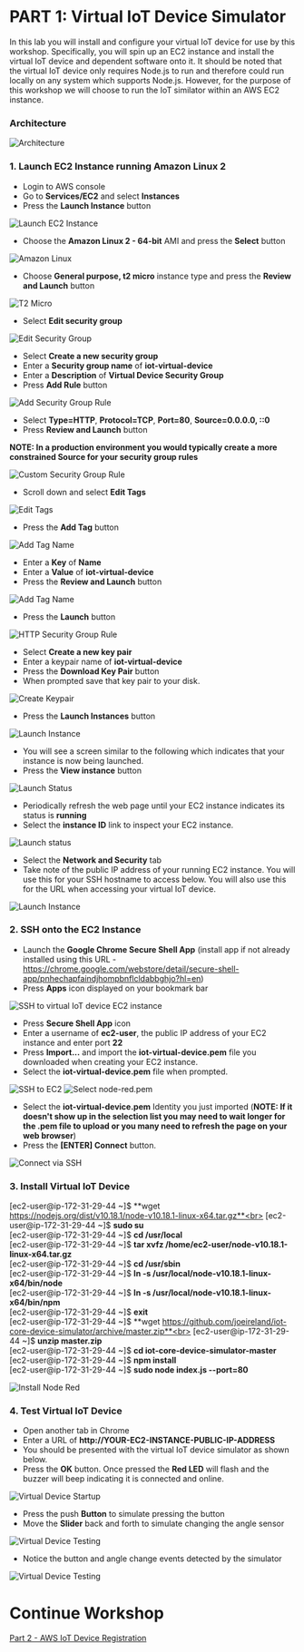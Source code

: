 # PART 1: Virtual IoT Device Simulator

In this lab you will install and configure your virtual IoT device for use by this workshop. Specifically, you will spin up an EC2 instance and install the virtual IoT device and dependent software onto it. It should be noted that the virtual IoT device only requires Node.js to run and therefore could run locally on any system which supports Node.js. However, for the purpose of this workshop we will choose to run the IoT similator within an AWS EC2 instance.

### Architecture


   ![Architecture](images/architecture-virtual-device.png)

### 1. Launch EC2 Instance running Amazon Linux 2

   - Login to AWS console
   - Go to **Services/EC2** and select **Instances**
   - Press the **Launch Instance** button


   ![Launch EC2 Instance](images/launch-ec2.png)

   - Choose the **Amazon Linux 2 - 64-bit** AMI and press the **Select** button


   ![Amazon Linux](images/amazon-linux.png)

   - Choose **General purpose, t2 micro** instance type and press the **Review and Launch** button


   ![T2 Micro](images/t2-micro.png)

   - Select **Edit security group**


   ![Edit Security Group](images/edit-security-group.png)

   - Select **Create a new security group**
   - Enter a **Security group name** of **iot-virtual-device**
   - Enter a **Description** of **Virtual Device Security Group**
   - Press **Add Rule** button


   ![Add Security Group Rule](images/add-security-group-rule-virtdev.png)

   - Select **Type=HTTP**, **Protocol=TCP**, **Port=80**, **Source=0.0.0.0, ::0**
   - Press **Review and Launch** button


   **NOTE: In a production environment you would typically create a more constrained Source for your security group rules**


   ![Custom Security Group Rule](images/security-group-rule-virtdev.png)

   - Scroll down and select **Edit Tags**


   ![Edit Tags](images/edit-tags-virtdev.png)

   - Press the **Add Tag** button


   ![Add Tag Name](images/add-tags-virtdev.png)

   - Enter a **Key** of **Name**
   - Enter a **Value** of **iot-virtual-device**
   - Press the **Review and Launch** button


   ![Add Tag Name](images/add-tags-virtdev2.png)

   - Press the **Launch** button


   ![HTTP Security Group Rule](images/launch-virtdev.png)

   - Select **Create a new key pair**
   - Enter a keypair name of **iot-virtual-device**
   - Press the **Download Key Pair** button
   - When prompted save that key pair to your disk.


   ![Create Keypair](images/create-keypair-virtdev.png)

   - Press the **Launch Instances** button


   ![Launch Instance](images/launch-instances-virtdev.png)

   - You will see a screen similar to the following which indicates that your instance is now being launched.
   - Press the **View instance** button


   ![Launch Status](images/launch-status-virtdev.png)

   - Periodically refresh the web page until your EC2 instance indicates its status is **running**
   - Select the **instance ID** link to inspect your EC2 instance.


   ![Launch status](images/ec2-instance-status-virtdev.png)

   - Select the **Network and Security** tab
   - Take note of the public IP address of your running EC2 instance. You will use this for your SSH hostname to access below. You will also use this for the URL when accessing your virtual IoT device.


   ![Launch Instance](images/ec2-instance-status-virtdev2.png)


### 2. SSH onto the EC2 Instance

   - Launch the **Google Chrome Secure Shell App** (install app if not already installed using this URL - https://chrome.google.com/webstore/detail/secure-shell-app/pnhechapfaindjhompbnflcldabbghjo?hl=en)
   - Press **Apps** icon displayed on your bookmark bar


   ![SSH to virtual IoT device EC2 instance](images/launch-ssh-app.png)
   - Press **Secure Shell App** icon
   - Enter a username of **ec2-user**, the public IP address of your EC2 instance and enter port **22**
   - Press **Import...** and import the **iot-virtual-device.pem** file you downloaded when creating your EC2 instance.
   - Select the **iot-virtual-device.pem** file when prompted.


   ![SSH to EC2](images/ssh-ec2-virtdev.png)
   ![Select node-red.pem](images/iot-virtual-device-pem.png)

   - Select the **iot-virtual-device.pem** Identity you just imported (**NOTE: If it doesn't show up in the selection list you may need to wait longer for the .pem file to upload or you many need to refresh the page on your web browser**)
   - Press the **[ENTER] Connect** button.


   ![Connect via SSH](images/select-iot-virtual-device-pem.png)

### 3. Install Virtual IoT Device

   [ec2-user@ip-172-31-29-44 ~]$ **wget https://nodejs.org/dist/v10.18.1/node-v10.18.1-linux-x64.tar.gz**<br>
   [ec2-user@ip-172-31-29-44 ~]$  **sudo su**<br>
   [ec2-user@ip-172-31-29-44 ~]$ **cd /usr/local**<br>
   [ec2-user@ip-172-31-29-44 ~]$ **tar xvfz /home/ec2-user/node-v10.18.1-linux-x64.tar.gz**<br>
   [ec2-user@ip-172-31-29-44 ~]$ **cd /usr/sbin**<br>
   [ec2-user@ip-172-31-29-44 ~]$ **ln -s /usr/local/node-v10.18.1-linux-x64/bin/node**<br>
   [ec2-user@ip-172-31-29-44 ~]$ **ln -s /usr/local/node-v10.18.1-linux-x64/bin/npm**<br>
   [ec2-user@ip-172-31-29-44 ~]$ **exit**<br>
   [ec2-user@ip-172-31-29-44 ~]$ **wget https://github.com/joeireland/iot-core-device-simulator/archive/master.zip**<br>
   [ec2-user@ip-172-31-29-44 ~]$ **unzip master.zip**<br>
   [ec2-user@ip-172-31-29-44 ~]$ **cd iot-core-device-simulator-master**<br>
   [ec2-user@ip-172-31-29-44 ~]$ **npm install**<br>
   [ec2-user@ip-172-31-29-44 ~]$ **sudo node index.js --port=80**<br>


   ![Install Node Red](images/install-virtual-device.png)

### 4. Test Virtual IoT Device

   - Open another tab in Chrome
   - Enter a URL of **http://YOUR-EC2-INSTANCE-PUBLIC-IP-ADDRESS**
   - You should be presented with the virtual IoT device simulator as shown below.
   - Press the **OK** button. Once pressed the **Red LED** will flash and the buzzer will beep indicating it is connected and online.


   ![Virtual Device Startup](images/iot-virtual-device-startup.png)

   - Press the push **Button** to simulate pressing the button
   - Move the **Slider** back and forth to simulate changing the angle sensor


   ![Virtual Device Testing](images/iot-virtual-device-testing.png)

   - Notice the button and angle change events detected by the simulator


   ![Virtual Device Testing](images/iot-virtual-device-testing2.png)

# Continue Workshop

[Part 2 - AWS IoT Device Registration](./Workshop2-Virtual-DeviceOnboarding.md)
